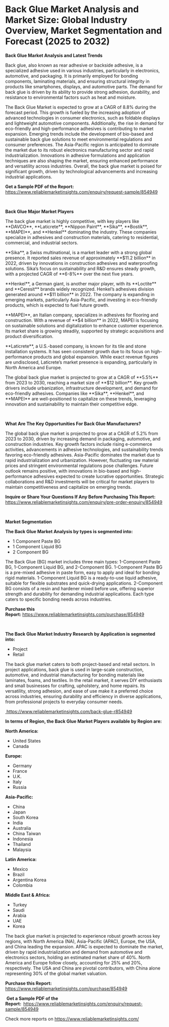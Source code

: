 <p><h1>Back Glue Market Analysis and Market Size: Global Industry Overview, Market Segmentation and Forecast (2025 to 2032)</h1></p><p><strong>Back Glue Market Analysis and Latest Trends</strong></p>
<p><p>Back glue, also known as rear adhesive or backside adhesive, is a specialized adhesive used in various industries, particularly in electronics, automotive, and packaging. It is primarily employed for bonding components, laminating materials, and ensuring structural integrity in products like smartphones, displays, and automotive parts. The demand for back glue is driven by its ability to provide strong adhesion, durability, and resistance to environmental factors such as heat and moisture.</p><p>The Back Glue Market is expected to grow at a CAGR of 8.8% during the forecast period. This growth is fueled by the increasing adoption of advanced technologies in consumer electronics, such as foldable displays and lightweight automotive components. Additionally, the rise in demand for eco-friendly and high-performance adhesives is contributing to market expansion. Emerging trends include the development of bio-based and sustainable back glue solutions to meet environmental regulations and consumer preferences. The Asia-Pacific region is anticipated to dominate the market due to its robust electronics manufacturing sector and rapid industrialization. Innovations in adhesive formulations and application techniques are also shaping the market, ensuring enhanced performance and versatility across industries. Overall, the back glue market is poised for significant growth, driven by technological advancements and increasing industrial applications.</p></p>
<p><strong>Get a Sample PDF of the Report:&nbsp;</strong> <a href="https://www.reliablemarketinsights.com/enquiry/request-sample/854949?utm_campaign=2258&utm_medium=2&utm_source=Github&utm_content=ia&utm_term=26012025&utm_id=back-glue">https://www.reliablemarketinsights.com/enquiry/request-sample/854949</a></p>
<p>&nbsp;</p>
<p><strong>Back Glue Major Market Players</strong></p>
<p><p>The back glue market is highly competitive, with key players like **DAVCO**, **Laticrete**, **Nippon Paint**, **Sika**, **Bostik**, **MAPEI**, and **Henkel** dominating the industry. These companies specialize in adhesives and construction materials, catering to residential, commercial, and industrial sectors.</p><p>**Sika**, a Swiss multinational, is a market leader with a strong global presence. It reported sales revenue of approximately **$11.2 billion** in 2022, driven by innovations in construction adhesives and waterproofing solutions. Sika’s focus on sustainability and R&D ensures steady growth, with a projected CAGR of **6-8%** over the next five years.</p><p>**Henkel**, a German giant, is another major player, with its **Loctite** and **Ceresit** brands widely recognized. Henkel’s adhesives division generated around **$11 billion** in 2022. The company is expanding in emerging markets, particularly Asia-Pacific, and investing in eco-friendly products, which is expected to fuel future growth.</p><p>**MAPEI**, an Italian company, specializes in adhesives for flooring and construction. With a revenue of **$4 billion** in 2022, MAPEI is focusing on sustainable solutions and digitalization to enhance customer experience. Its market share is growing steadily, supported by strategic acquisitions and product diversification.</p><p>**Laticrete**, a U.S.-based company, is known for its tile and stone installation systems. It has seen consistent growth due to its focus on high-performance products and global expansion. While exact revenue figures are undisclosed, Laticrete’s market presence is expanding, particularly in North America and Europe.</p><p>The global back glue market is projected to grow at a CAGR of **5.5%** from 2023 to 2030, reaching a market size of **$12 billion**. Key growth drivers include urbanization, infrastructure development, and demand for eco-friendly adhesives. Companies like **Sika**, **Henkel**, and **MAPEI** are well-positioned to capitalize on these trends, leveraging innovation and sustainability to maintain their competitive edge.</p></p>
<p>&nbsp;</p>
<p><strong>What Are The Key Opportunities For Back Glue Manufacturers?</strong></p>
<p><p>The global back glue market is projected to grow at a CAGR of 5.2% from 2023 to 2030, driven by increasing demand in packaging, automotive, and construction industries. Key growth factors include rising e-commerce activities, advancements in adhesive technologies, and sustainability trends favoring eco-friendly adhesives. Asia-Pacific dominates the market due to rapid industrialization and urbanization. However, fluctuating raw material prices and stringent environmental regulations pose challenges. Future outlook remains positive, with innovations in bio-based and high-performance adhesives expected to create lucrative opportunities. Strategic collaborations and R&D investments will be critical for market players to maintain competitiveness and capitalize on emerging trends.</p></p>
<p><strong>Inquire or Share Your Questions If Any Before Purchasing This Report:</strong> <a href="https://www.reliablemarketinsights.com/enquiry/pre-order-enquiry/854949?utm_campaign=2258&utm_medium=2&utm_source=Github&utm_content=ia&utm_term=26012025&utm_id=back-glue">https://www.reliablemarketinsights.com/enquiry/pre-order-enquiry/854949</a></p>
<p>&nbsp;</p>
<p><strong>Market Segmentation</strong></p>
<p><strong>The Back Glue Market Analysis by types is segmented into:</strong></p>
<p><ul><li>1 Component Paste BG</li><li>1 Component Liquid BG</li><li>2 Component BG</li></ul></p>
<p><p>The Back Glue (BG) market includes three main types: 1-Component Paste BG, 1-Component Liquid BG, and 2-Component BG. 1-Component Paste BG is a pre-mixed adhesive in paste form, easy to apply and ideal for bonding rigid materials. 1-Component Liquid BG is a ready-to-use liquid adhesive, suitable for flexible substrates and quick-drying applications. 2-Component BG consists of a resin and hardener mixed before use, offering superior strength and durability for demanding industrial applications. Each type caters to specific bonding needs across industries.</p></p>
<p><strong>Purchase this Report:&nbsp;</strong><a href="https://www.reliablemarketinsights.com/purchase/854949?utm_campaign=2258&utm_medium=2&utm_source=Github&utm_content=ia&utm_term=26012025&utm_id=back-glue">https://www.reliablemarketinsights.com/purchase/854949</a></p>
<p>&nbsp;</p>
<p><strong>The Back Glue Market Industry Research by Application is segmented into:</strong></p>
<p><ul><li>Project</li><li>Retail</li></ul></p>
<p><p>The back glue market caters to both project-based and retail sectors. In project applications, back glue is used in large-scale construction, automotive, and industrial manufacturing for bonding materials like laminates, foams, and textiles. In the retail market, it serves DIY enthusiasts and small businesses for crafting, upholstery, and home repairs. Its versatility, strong adhesion, and ease of use make it a preferred choice across industries, ensuring durability and efficiency in diverse applications, from professional projects to everyday consumer needs.</p></p>
<p><a href="https://www.reliablemarketinsights.com/back-glue-r854949?utm_campaign=2258&utm_medium=2&utm_source=Github&utm_content=ia&utm_term=26012025&utm_id=back-glue">&nbsp;https://www.reliablemarketinsights.com/back-glue-r854949</a></p>
<p><strong>In terms of Region, the Back Glue Market Players available by Region are:</strong></p>
<p>
    <p> <strong> North America: </strong>
        <ul>
            <li>United States</li>
            <li>Canada</li>
        </ul>
        </p> 
    <p> <strong> Europe: </strong>
        <ul>
            <li>Germany</li>
            <li>France</li>
            <li>U.K.</li>
            <li>Italy</li>
            <li>Russia</li>
        </ul>
        </p> 
    <p> <strong> Asia-Pacific: </strong>
        <ul>
            <li>China</li>
            <li>Japan</li>
            <li>South Korea</li>
            <li>India</li>
            <li>Australia</li>
            <li>China Taiwan</li>
            <li>Indonesia</li>
            <li>Thailand</li>
            <li>Malaysia</li>
        </ul>
        </p> 
    <p> <strong> Latin America: </strong>
        <ul>
            <li>Mexico</li>
            <li>Brazil</li>
            <li>Argentina Korea</li>
            <li>Colombia</li>
        </ul>
        </p> 
    <p> <strong> Middle East & Africa: </strong>
        <ul>
            <li>Turkey</li>
            <li>Saudi</li>
            <li>Arabia</li>
            <li>UAE</li>
            <li>Korea</li>
        </ul>
    </p>
    </p>
<p><p>The back glue market is projected to experience robust growth across key regions, with North America (NA), Asia-Pacific (APAC), Europe, the USA, and China leading the expansion. APAC is expected to dominate the market, driven by rapid industrialization and demand from automotive and electronics sectors, holding an estimated market share of 40%. North America and Europe follow closely, accounting for 25% and 20%, respectively. The USA and China are pivotal contributors, with China alone representing 30% of the global market valuation.</p></p>
<p><strong>Purchase this Report: </strong><a href="https://www.reliablemarketinsights.com/purchase/854949?utm_campaign=2258&utm_medium=2&utm_source=Github&utm_content=ia&utm_term=26012025&utm_id=back-glue">https://www.reliablemarketinsights.com/purchase/854949</a></p>
<p>&nbsp;<strong>Get a Sample PDF of the Report:&nbsp;&nbsp;</strong><a href="https://www.reliablemarketinsights.com/enquiry/request-sample/854949?utm_campaign=2258&utm_medium=2&utm_source=Github&utm_content=ia&utm_term=26012025&utm_id=back-glue">https://www.reliablemarketinsights.com/enquiry/request-sample/854949</a></p>
<p><strong></strong></p>
<p>Check more reports on <a href="https://www.reliablemarketinsights.com/?utm_campaign=2258&utm_medium=2&utm_source=Github&utm_content=ia&utm_term=26012025&utm_id=back-glue">https://www.reliablemarketinsights.com/</a></p>